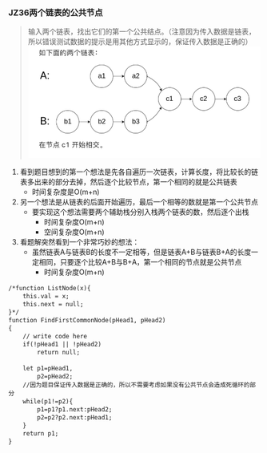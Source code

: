 ### JZ36两个链表的公共节点
>输入两个链表，找出它们的第一个公共结点。（注意因为传入数据是链表，所以错误测试数据的提示是用其他方式显示的，保证传入数据是正确的）
![Alt](剑指offer/img-ref-1.png)

1. 看到题目想到的第一个想法是先各自遍历一次链表，计算长度，将比较长的链表多出来的部分去掉，然后逐个比较节点，第一个相同的就是公共链表
	- 时间复杂度是O(m+n)
2. 另一个想法是从链表的后面开始遍历，最后一个相等的数就是第一个公共节点
	- 要实现这个想法需要两个辅助栈分别入栈两个链表的数，然后逐个出栈
		- 时间复杂度O(m+n)
		- 空间复杂度O(m+n)
3. 看题解突然看到一个非常巧妙的想法：
	- 虽然链表A与链表B的长度不一定相等，但是链表A+B与链表B+A的长度一定相同，只要逐个比较A+B与B+A，第一个相同的节点就是公共节点
		- 时间复杂度O(m+n)

```
/*function ListNode(x){
    this.val = x;
    this.next = null;
}*/
function FindFirstCommonNode(pHead1, pHead2)
{
    // write code here
    if(!pHead1 || !pHead2)
        return null;
    
    let p1=pHead1,
        p2=pHead2;
    //因为题目保证传入数据是正确的，所以不需要考虑如果没有公共节点会造成死循环的部分
    while(p1!=p2){
        p1=p1?p1.next:pHead2;
        p2=p2?p2.next:pHead1;
    }
    return p1;
}
```
